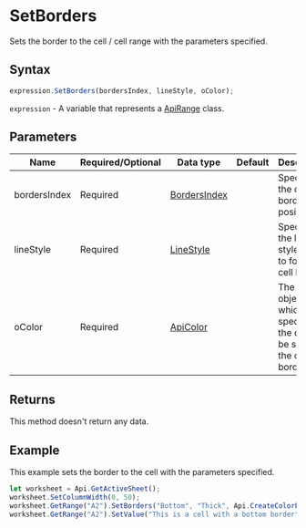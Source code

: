 # SetBorders

Sets the border to the cell / cell range with the parameters specified.

## Syntax

```javascript
expression.SetBorders(bordersIndex, lineStyle, oColor);
```

`expression` - A variable that represents a [ApiRange](../ApiRange.md) class.

## Parameters

| **Name** | **Required/Optional** | **Data type** | **Default** | **Description** |
| ------------- | ------------- | ------------- | ------------- | ------------- |
| bordersIndex | Required | [BordersIndex](../../Enumeration/BordersIndex.md) |  | Specifies the cell border position. |
| lineStyle | Required | [LineStyle](../../Enumeration/LineStyle.md) |  | Specifies the line style used to form the cell border. |
| oColor | Required | [ApiColor](../../ApiColor/ApiColor.md) |  | The color object which specifies the color to be set to the cell border. |

## Returns

This method doesn't return any data.

## Example

This example sets the border to the cell with the parameters specified.

```javascript editor-
let worksheet = Api.GetActiveSheet();
worksheet.SetColumnWidth(0, 50);
worksheet.GetRange("A2").SetBorders("Bottom", "Thick", Api.CreateColorFromRGB(255, 111, 61));
worksheet.GetRange("A2").SetValue("This is a cell with a bottom border");
```
